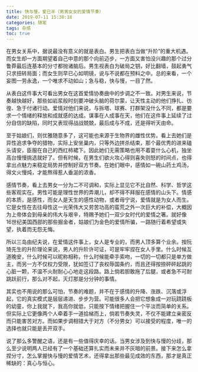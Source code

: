 ```yaml
---
title: 快与慢，爱已半（男男女女的爱情节奏）
date: 2019-07-11 15:30:18
categories: 随笔
tags: 杂感
toc: true
---
```

在男女关系中，据说最没有意义的就是表白。男生把表白当做“升阶”的重大机遇。而女生却一方面期望着自己中意的那个向前迈步，一方面又害怕没兴趣的那个过分鲁莽最后连基本的分寸都抛诸脑后。男生视表白为破局之钥，好比翻墙，鼓起勇气只求扭转局面；而女生则早已心如明镜，说与不说都在预料之中。总的来看，一个妄图一劳永逸，一个唯求不动如山；急与稳，快与慢，一目了然。

从表白这件事大可看出男女在这首爱情协奏曲中的步调之不一致。对男生来说，节奏越快越好，那些如岩浆般时刻要冲破头脑的荷尔蒙，让天性主动的他们挣扎、彷徨、急于付诸行动。爱情对他们来说，与拆塔、球赛、打群架没什么不同，都是要求一个情绪的释放和成就感的达成。谋事在人成事在天，他们在这件事上延续了过分自信的缺陷，同时又表现得战战兢兢，最后成与不成，还是得听天由命。

至于姑娘们，则优雅随意多了，这可能也来源于生物界的雌性优势。看上去她们是异性追求争夺的猎物，实际上安坐巢内，只等外边拼杀结束，那个最优秀的进来磕头请安，臣服在自己的西红柿裙下。因此她们无需策略也用不着耍什么心机，独坐高台慢慢挑选就好了。但有时候，在男生们欲火攻心得则喜失则怒的时间点，也得拿出点魅力来稳定局势并控制好双方节奏。在她们眼中，感情如一碗山药土鸡汤，得文火慢炖，才能熬得惹人垂涎的浓香。

感情节奏，看上去男女一分为二不可调和，实际上显见它不比自然、科学、哲学这些客观实在。男性可能是理性世界的弄潮儿，却不得不拜服在感情的山头下。情感的本质，是感性，而女人是天生的感性动物，或者毋宁说，爱情就是为女人而生。它是女性在去往母性这一光荣伟大又劳苦功高的蛮荒之外一次巨大的补偿，大概因为上帝体会到母亲的伟大与艰辛，特赐予她们一双少女时代的爱情之箸。就好像16世纪美国西部的那些掘金者，姑娘们为金色的爱情所骗，一路随行着希望或失望，执着而无怨无悔。

所以三岛由纪夫说，在爱情这件事上，女人是专业的，而男人顶多算个业余。按阮琦先生的升阶理论来说，男人的升阶许可证，可是牢牢捏在女人手里。什么时候互道晚安，什么时候可以昵称相称，什么时候能牵手索吻，一切的一切都只是单方做主，而另一方不仅权力受限，犹如签订了丧权辱国条约，而且还得按捺砰砰起跳的心脏一颗，不温不火耐耐心心地走这段路。路上倘若胆敢拖了后腿，或者急不可耐跳跃前行，那么对不起，灭灯那是分分钟的事情。

其实也不用说的那么可怕，节奏的难题，并不在于感情的升降、涨跌、沉落或浮起，它的真实模式是层层递进、步步为营。可能很多人会把它想象成一对玩跷跷板的幼童，你上我就下，我高你就低，只能按下情绪把握住一个平淡而简单的关系。但实际上它更像两个人牵着手一道拾梯而上，倘若节奏失灵，不仅不能建立亲密反而只能害苦对方。而如果步调相错大于对方（不分男女）可以接受的程度，唯一的选择也就只能是丢开双手。

说了那么多警醒之语，还是有一些值得庆幸的话。当男女涉及到快与慢的分歧，那么至少说明两人已经有了一个基础还算扎实而未来并不灰暗的前景。接下来怎么拿捏分寸，怎么掌握快与慢的爱情艺术，还得拿出那些最见成效的东西，那才是真正稀缺的：真心与恒心。

